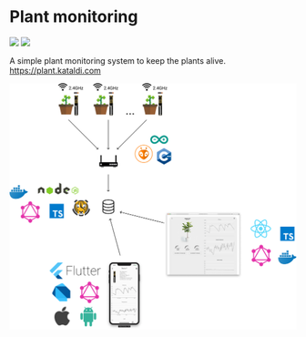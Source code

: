 # Plant monitoring

![](https://github.com/aldis-ameriks/plant-monitoring/workflows/lint/badge.svg?branch=master)
![](https://github.com/aldis-ameriks/plant-monitoring/workflows/e2e/badge.svg?branch=master)

A simple plant monitoring system to keep the plants alive.
https://plant.kataldi.com

<p align="center">
  <img src="./.misc/plant-monitoring.png" width="668">
</p>

